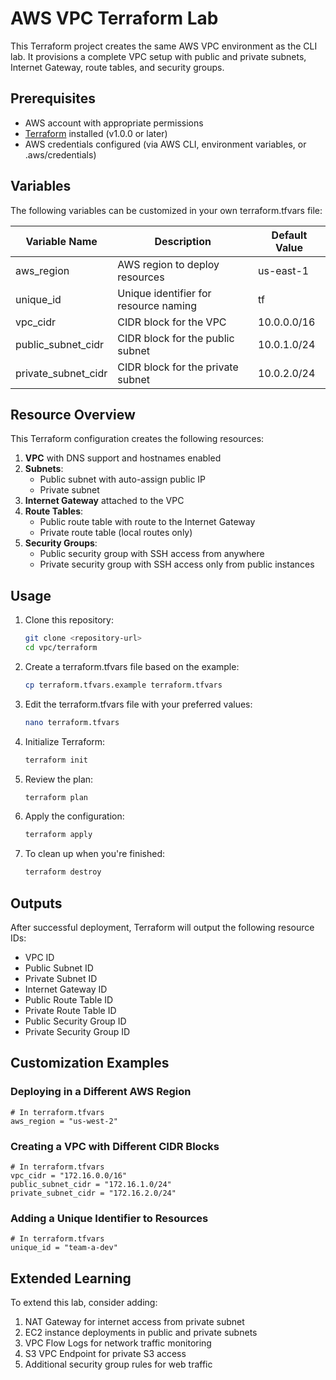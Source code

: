 # AWS VPC Terraform Lab

This Terraform project creates the same AWS VPC environment as the CLI lab. It provisions a complete VPC setup with public and private subnets, Internet Gateway, route tables, and security groups.

## Prerequisites

- AWS account with appropriate permissions
- [Terraform](https://www.terraform.io/downloads.html) installed (v1.0.0 or later)
- AWS credentials configured (via AWS CLI, environment variables, or .aws/credentials)

## Variables

The following variables can be customized in your own terraform.tfvars file:

| Variable Name | Description | Default Value |
|---------------|-------------|---------------|
| aws_region | AWS region to deploy resources | us-east-1 |
| unique_id | Unique identifier for resource naming | tf |
| vpc_cidr | CIDR block for the VPC | 10.0.0.0/16 |
| public_subnet_cidr | CIDR block for the public subnet | 10.0.1.0/24 |
| private_subnet_cidr | CIDR block for the private subnet | 10.0.2.0/24 |

## Resource Overview

This Terraform configuration creates the following resources:

1. **VPC** with DNS support and hostnames enabled
2. **Subnets**:
   - Public subnet with auto-assign public IP
   - Private subnet
3. **Internet Gateway** attached to the VPC
4. **Route Tables**:
   - Public route table with route to the Internet Gateway
   - Private route table (local routes only)
5. **Security Groups**:
   - Public security group with SSH access from anywhere
   - Private security group with SSH access only from public instances

## Usage

1. Clone this repository:
   ```bash
   git clone <repository-url>
   cd vpc/terraform
   ```

2. Create a terraform.tfvars file based on the example:
   ```bash
   cp terraform.tfvars.example terraform.tfvars
   ```

3. Edit the terraform.tfvars file with your preferred values:
   ```bash
   nano terraform.tfvars
   ```

4. Initialize Terraform:
   ```bash
   terraform init
   ```

5. Review the plan:
   ```bash
   terraform plan
   ```

6. Apply the configuration:
   ```bash
   terraform apply
   ```

7. To clean up when you're finished:
   ```bash
   terraform destroy
   ```

## Outputs

After successful deployment, Terraform will output the following resource IDs:

- VPC ID
- Public Subnet ID
- Private Subnet ID
- Internet Gateway ID
- Public Route Table ID
- Private Route Table ID
- Public Security Group ID
- Private Security Group ID

## Customization Examples

### Deploying in a Different AWS Region

```hcl
# In terraform.tfvars
aws_region = "us-west-2"
```

### Creating a VPC with Different CIDR Blocks

```hcl
# In terraform.tfvars
vpc_cidr = "172.16.0.0/16"
public_subnet_cidr = "172.16.1.0/24"
private_subnet_cidr = "172.16.2.0/24"
```

### Adding a Unique Identifier to Resources

```hcl
# In terraform.tfvars
unique_id = "team-a-dev"
```

## Extended Learning

To extend this lab, consider adding:

1. NAT Gateway for internet access from private subnet
2. EC2 instance deployments in public and private subnets
3. VPC Flow Logs for network traffic monitoring
4. S3 VPC Endpoint for private S3 access
5. Additional security group rules for web traffic 